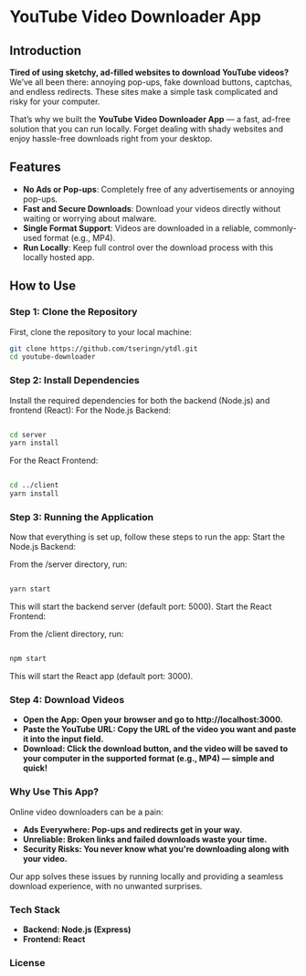 # YouTube Video Downloader App

## Introduction

**Tired of using sketchy, ad-filled websites to download YouTube videos?** We’ve all been there: annoying pop-ups, fake download buttons, captchas, and endless redirects. These sites make a simple task complicated and risky for your computer.

That’s why we built the **YouTube Video Downloader App** — a fast, ad-free solution that you can run locally. Forget dealing with shady websites and enjoy hassle-free downloads right from your desktop.

## Features

- **No Ads or Pop-ups**: Completely free of any advertisements or annoying pop-ups.
- **Fast and Secure Downloads**: Download your videos directly without waiting or worrying about malware.
- **Single Format Support**: Videos are downloaded in a reliable, commonly-used format (e.g., MP4).
- **Run Locally**: Keep full control over the download process with this locally hosted app.

## How to Use

### Step 1: Clone the Repository

First, clone the repository to your local machine:

```bash
git clone https://github.com/tseringn/ytdl.git
cd youtube-downloader
```

### Step 2: Install Dependencies

Install the required dependencies for both the backend (Node.js) and frontend (React):
For the Node.js Backend:

```bash

cd server
yarn install
```

For the React Frontend:

```bash

cd ../client
yarn install
```

### Step 3: Running the Application

Now that everything is set up, follow these steps to run the app:
Start the Node.js Backend:

From the /server directory, run:

```bash

yarn start
```

This will start the backend server (default port: 5000).
Start the React Frontend:

From the /client directory, run:

```bash

npm start
```

This will start the React app (default port: 3000).

### Step 4: Download Videos

- **Open the App: Open your browser and go to http://localhost:3000.**
- **Paste the YouTube URL: Copy the URL of the video you want and paste it into the input field.**
- **Download: Click the download button, and the video will be saved to your computer in the supported format (e.g., MP4) — simple and quick!**

### Why Use This App?

Online video downloaders can be a pain:

- **Ads Everywhere: Pop-ups and redirects get in your way.**
- **Unreliable: Broken links and failed downloads waste your time.**
- **Security Risks: You never know what you're downloading along with your video.**

Our app solves these issues by running locally and providing a seamless download experience, with no unwanted surprises.

### Tech Stack

- **Backend: Node.js (Express)**
- **Frontend: React**

### License
